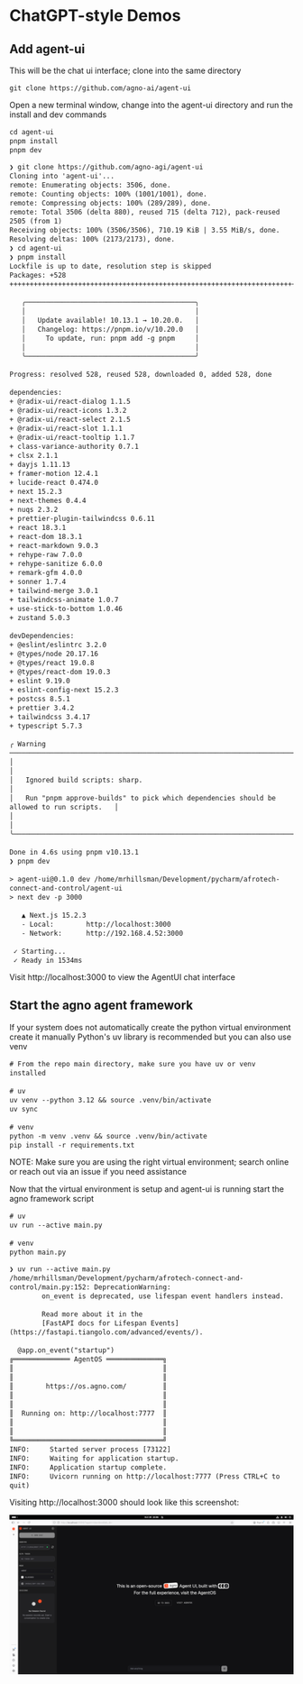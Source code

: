 # ChatGPT-style Demos

## Add agent-ui
This will be the chat ui interface; clone into the same directory
```shell
git clone https://github.com/agno-ai/agent-ui
```

Open a new terminal window, change into the agent-ui directory and run the install and dev commands
```shell
cd agent-ui
pnpm install
pnpm dev
```

```shell
❯ git clone https://github.com/agno-agi/agent-ui
Cloning into 'agent-ui'...
remote: Enumerating objects: 3506, done.
remote: Counting objects: 100% (1001/1001), done.
remote: Compressing objects: 100% (289/289), done.
remote: Total 3506 (delta 880), reused 715 (delta 712), pack-reused 2505 (from 1)
Receiving objects: 100% (3506/3506), 710.19 KiB | 3.55 MiB/s, done.
Resolving deltas: 100% (2173/2173), done.
❯ cd agent-ui
❯ pnpm install
Lockfile is up to date, resolution step is skipped
Packages: +528
+++++++++++++++++++++++++++++++++++++++++++++++++++++++++++++++++++++++++++++++++++++++++++++++++++++++++++++++++++++++++++++++++++++++++++++++++++++++++++++++++++

   ╭──────────────────────────────────────────╮
   │                                          │
   │   Update available! 10.13.1 → 10.20.0.   │
   │   Changelog: https://pnpm.io/v/10.20.0   │
   │     To update, run: pnpm add -g pnpm     │
   │                                          │
   ╰──────────────────────────────────────────╯

Progress: resolved 528, reused 528, downloaded 0, added 528, done

dependencies:
+ @radix-ui/react-dialog 1.1.5
+ @radix-ui/react-icons 1.3.2
+ @radix-ui/react-select 2.1.5
+ @radix-ui/react-slot 1.1.1
+ @radix-ui/react-tooltip 1.1.7
+ class-variance-authority 0.7.1
+ clsx 2.1.1
+ dayjs 1.11.13
+ framer-motion 12.4.1
+ lucide-react 0.474.0
+ next 15.2.3
+ next-themes 0.4.4
+ nuqs 2.3.2
+ prettier-plugin-tailwindcss 0.6.11
+ react 18.3.1
+ react-dom 18.3.1
+ react-markdown 9.0.3
+ rehype-raw 7.0.0
+ rehype-sanitize 6.0.0
+ remark-gfm 4.0.0
+ sonner 1.7.4
+ tailwind-merge 3.0.1
+ tailwindcss-animate 1.0.7
+ use-stick-to-bottom 1.0.46
+ zustand 5.0.3

devDependencies:
+ @eslint/eslintrc 3.2.0
+ @types/node 20.17.16
+ @types/react 19.0.8
+ @types/react-dom 19.0.3
+ eslint 9.19.0
+ eslint-config-next 15.2.3
+ postcss 8.5.1
+ prettier 3.4.2
+ tailwindcss 3.4.17
+ typescript 5.7.3

╭ Warning ───────────────────────────────────────────────────────────────────────────────────╮
│                                                                                            │
│   Ignored build scripts: sharp.                                                            │
│   Run "pnpm approve-builds" to pick which dependencies should be allowed to run scripts.   │
│                                                                                            │
╰────────────────────────────────────────────────────────────────────────────────────────────╯

Done in 4.6s using pnpm v10.13.1
❯ pnpm dev

> agent-ui@0.1.0 dev /home/mrhillsman/Development/pycharm/afrotech-connect-and-control/agent-ui
> next dev -p 3000

   ▲ Next.js 15.2.3
   - Local:        http://localhost:3000
   - Network:      http://192.168.4.52:3000

 ✓ Starting...
 ✓ Ready in 1534ms
```

Visit http://localhost:3000 to view the AgentUI chat interface

## Start the agno agent framework
If your system does not automatically create the python virtual environment create it manually
Python's uv library is recommended but you can also use venv
```shell
# From the repo main directory, make sure you have uv or venv installed

# uv
uv venv --python 3.12 && source .venv/bin/activate
uv sync

# venv
python -m venv .venv && source .venv/bin/activate
pip install -r requirements.txt
```

NOTE: Make sure you are using the right virtual environment; search online or reach out via an issue if you need assistance

Now that the virtual environment is setup and agent-ui is running start the agno framework script

```shell
# uv
uv run --active main.py

# venv
python main.py
```

```shell
❯ uv run --active main.py
/home/mrhillsman/Development/pycharm/afrotech-connect-and-control/main.py:152: DeprecationWarning: 
        on_event is deprecated, use lifespan event handlers instead.

        Read more about it in the
        [FastAPI docs for Lifespan Events](https://fastapi.tiangolo.com/advanced/events/).
        
  @app.on_event("startup")
╔══════════════ AgentOS ══════════════╗
║                                     ║
║                                     ║
║        https://os.agno.com/         ║
║                                     ║
║                                     ║
║  Running on: http://localhost:7777  ║
║                                     ║
║                                     ║
╚═════════════════════════════════════╝
INFO:     Started server process [73122]
INFO:     Waiting for application startup.
INFO:     Application startup complete.
INFO:     Uvicorn running on http://localhost:7777 (Press CTRL+C to quit)
```

Visiting http://localhost:3000 should look like this screenshot:

![](assets/agno_agentui.png)